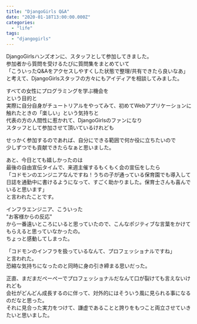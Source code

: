 ```yaml
---
title: "DjangoGirls Q&A"
date: "2020-01-18T13:00:00.000Z"
categories: 
  - "life"
tags: 
  - "djangogirls"
---
```


DjangoGirlsハンズオンに、スタッフとして参加してきました。  
参加者から質問を受けるたびに質問集をまとめていて  
「こういったQ&Aをアクセスしやすくした状態で整理/共有できたら良いなあ」  
と考えて、DjangoGirlsスタッフの方々にもアイディアを相談してみました。

すべての女性にプログラミングを学ぶ機会を  
という目的と  
実際に自分自身がチュートリアルをやってみて、初めてWebアプリケーションに触れたときの「楽しい」という気持ちと  
代表の方の人間性に惹かれて、DjangoGirlsのファンになり  
スタッフとして参加させて頂いているけれども

せっかく参加するのであれば、自分にできる範囲で何か役に立ちたいので  
少しずつでも貢献できたらなぁと思いました。

あと、今日とても嬉しかったのは  
最後の自由宣伝タイムで、来週主催するもくもく会の宣伝をしたら  
「コドモンのエンジニアなんですね！うちの子が通っている保育園でも導入して日誌を通勤中に書けるようになって、すごく助かりました。保育士さんも喜んでいると思います」  
と言われたことです。

インフラエンジニア、こういった  
"お客様からの反応"  
から一番遠いところにいると思っていたので、こんなポジティブな言葉をかけてもらえると思っていなかったの。  
ちょっと感動してしまった。

「コドモンのインフラを扱っているなんて、プロフェッショナルですね」  
と言われた。  
恐縮な気持ちになったのと同時に身の引き締まる思いだった。

正直、まだまだぺーぺーでプロフェッショナルだなんて口が裂けても言えないけれども  
会社がどんどん成長するのに伴って、対外的にはそういう風に見られる事になるのだなと思った。  
それに見合った実力をつけて、謙虚であることと誇りをもつこと両立させていきたいと思いました。

